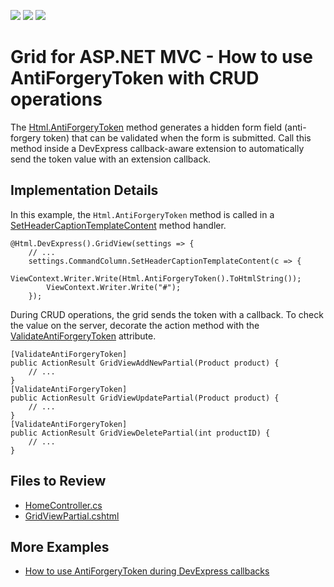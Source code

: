 <!-- default badges list -->
![](https://img.shields.io/endpoint?url=https://codecentral.devexpress.com/api/v1/VersionRange/128551914/18.2.4%2B)
[![](https://img.shields.io/badge/Open_in_DevExpress_Support_Center-FF7200?style=flat-square&logo=DevExpress&logoColor=white)](https://supportcenter.devexpress.com/ticket/details/T292767)
[![](https://img.shields.io/badge/📖_How_to_use_DevExpress_Examples-e9f6fc?style=flat-square)](https://docs.devexpress.com/GeneralInformation/403183)
<!-- default badges end -->

# Grid for ASP.NET MVC - How to use AntiForgeryToken with CRUD operations

The [Html.AntiForgeryToken](https://learn.microsoft.com/en-us/dotnet/api/system.web.mvc.htmlhelper.antiforgerytoken) method generates a hidden form field (anti-forgery token) that can be validated when the form is submitted. Call this method inside a DevExpress callback-aware extension to automatically send the token value with an extension callback.

## Implementation Details

In this example, the `Html.AntiForgeryToken` method is called in a [SetHeaderCaptionTemplateContent](https://docs.devexpress.com/AspNetMvc/DevExpress.Web.Mvc.GridViewSettings.SetHeaderCaptionTemplateContent(System.Action-DevExpress.Web.GridViewHeaderTemplateContainer-)) method handler.

```scharp
@Html.DevExpress().GridView(settings => {
    // ...
    settings.CommandColumn.SetHeaderCaptionTemplateContent(c => {  
        ViewContext.Writer.Write(Html.AntiForgeryToken().ToHtmlString());  
        ViewContext.Writer.Write("#");  
    });  
```
During CRUD operations, the grid sends the token with a callback. To check the value on the server, decorate the action method with the [ValidateAntiForgeryToken](https://learn.microsoft.com/en-us/dotnet/api/system.web.mvc.validateantiforgerytokenattribute) attribute.

```scharp
[ValidateAntiForgeryToken]  
public ActionResult GridViewAddNewPartial(Product product) {
    // ...
}  
[ValidateAntiForgeryToken]  
public ActionResult GridViewUpdatePartial(Product product) {
    // ...
}  
[ValidateAntiForgeryToken]  
public ActionResult GridViewDeletePartial(int productID) {
    // ...
}  
```

## Files to Review

* [HomeController.cs](./CS/T292767/Controllers/HomeController.cs)
* [GridViewPartial.cshtml](./CS/T292767/Views/Home/GridViewPartial.cshtml)

## More Examples 
* [How to use AntiForgeryToken during DevExpress callbacks](https://github.com/DevExpress-Examples/asp-net-mvc-antiforgerytoken-during-devexpress-callbacks)

